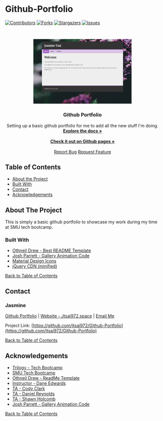 # Github-Portfolio

<!--# Github-Portfolio
Setting up a basic github portfolio for me to add all the new stuff I'm doing. -->

<!--# Description
Setting up a basic github portfolio for me to add all the new stuff I'm doing. -->


[![Contributors][contributors-shield]][contributors-url]
[![Forks][forks-shield]][forks-url]
[![Stargazers][stars-shield]][stars-url]
[![Issues][issues-shield]][issues-url]

<!-- PROJECT LOGO -->
<br />
<p align="center">
  <a href="https://jtsai972.github.io/Github-Portfolio/">
  <img src="https://raw.githubusercontent.com/jtsai972/Github-Portfolio/master/assets/images/Portfolio-SS-2019-10-19-v02.png" width="320">
  </a>

  <h3 align="center">Github Portfolio</h3>

  <p align="center">
    Setting up a basic github portfolio for me to add all the new stuff I'm doing.
    <br />
    <a href="https://github.com/jtsai972/Github-Portfolio"><strong>Explore the docs »</strong></a>
    <br />
    <br />
    <a href="https://jtsai972.github.io/Github-Portfolio/"><strong>Check it out on Github pages »</strong></a>
    <br />
    <br />
    <a href="https://github.com/jtsai972/Github-Portfolio/issues">Report Bug</a>
    <a href="https://github.com/jtsai972/Github-Portfolio/issues">Request Feature</a>
  </p>
</p>



<!-- TABLE OF CONTENTS -->
## Table of Contents

* [About the Project](#about-the-project)
* [Built With](#built-with)
* [Contact](#contact)
* [Acknowledgements](#acknowledgements)


<!-- ABOUT THE PROJECT -->
## About The Project
This is simply a basic github portfolio to showcase my work during my time at SMU tech bootcamp.

### Built With
 * [Othneil Drew - Best README Template](https://github.com/othneildrew/Best-README-Template)
 * [Josh Parrett - Gallery Animation Code](https://codepen.io/JTParrett/pen/CAglw)
 * [Material Design Icons](https://material.io/resources/icons/)
 * [jQuery CDN (minified)](https://code.jquery.com/)
 
 
 [Back to Table of Contents](#table-of-contents)

<!-- CONTACT -->
## Contact

### Jasmine 
[Github Portfolio](https://jtsai972.github.io/Github-Portfolio/) | [Website - Jtsai972.space](jtsai972.space) | [Email Me](jtsai972@gmail.com)

Project Link: [https://github.com/jtsai972/Github-Portfolio](https://github.com/jtsai972/Github-Portfolio)

[Back to Table of Contents](#table-of-contents)

<!-- ACKNOWLEDGEMENTS -->
## Acknowledgements

* [Trilogy - Tech Bootcamp](https://www.trilogyed.com/)
* [SMU Tech Bootcamp](https://techbootcamps.smu.edu/)
* [Othneil Drew - ReadMe Template](https://github.com/othneildrew/)
* [Instructor - Dane Edwards](https://github.com/daneedw)
* [TA - Cody Clark](https://codyevanclark.com/)
* [TA - Daniel Reynolds](https://github.com/kirplink)
* [TA - Shawn Holcomb](https://github.com/shawnholcomb)
* [Josh Parrett - Gallery Animation Code](https://codepen.io/JTParrett/pen/CAglw)

[Back to Table of Contents](#table-of-contents)

<!-- MARKDOWN LINKS & IMAGES -->
<!-- https://www.markdownguide.org/basic-syntax/#reference-style-links -->
[contributors-shield]: https://img.shields.io/github/contributors/jtsai972/Github-Portfolio.svg?style=flat-square
[contributors-url]: https://github.com/jtsai972/Github-Portfolio/graphs/contributors
[forks-shield]: https://img.shields.io/github/forks/jtsai972/Github-Portfolio.svg?style=flat-square
[forks-url]: https://github.com/jtsai972/Github-Portfolio/network/members
[stars-shield]: https://img.shields.io/github/stars/jtsai972/Github-Portfolio.svg?style=flat-square
[stars-url]: https://github.com/jtsai972/Github-Portfolio/stargazers
[issues-shield]: https://img.shields.io/github/issues/jtsai972/Github-Portfolio.svg?style=flat-square
[issues-url]: https://github.com/jtsai972/Github-Portfolio/issues
